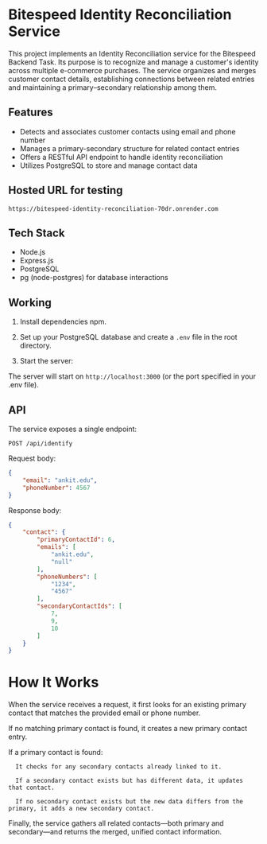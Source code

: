 # Bitespeed Identity Reconciliation Service

This project implements an Identity Reconciliation service for the Bitespeed Backend Task. Its purpose is to recognize and manage a customer's identity across multiple e-commerce purchases. The service organizes and merges customer contact details, establishing connections between related entries and maintaining a primary–secondary relationship among them.

## Features

- Detects and associates customer contacts using email and phone number
- Manages a primary-secondary structure for related contact entries
- Offers a RESTful API endpoint to handle identity reconciliation
- Utilizes PostgreSQL to store and manage contact data

## Hosted URL for testing

```
https://bitespeed-identity-reconciliation-70dr.onrender.com
```

## Tech Stack

- Node.js
- Express.js
- PostgreSQL
- pg (node-postgres) for database interactions

## Working

1. Install dependencies npm.

2. Set up your PostgreSQL database and create a `.env` file in the root directory.

3. Start the server:

The server will start on `http://localhost:3000` (or the port specified in your .env file).

## API

The service exposes a single endpoint:

```
POST /api/identify
```

Request body:

```json
{
	"email": "ankit.edu",
	"phoneNumber": 4567
}

```

Response body:

```json
{
    "contact": {
        "primaryContactId": 6,
        "emails": [
            "ankit.edu",
            "null"
        ],
        "phoneNumbers": [
            "1234",
            "4567"
        ],
        "secondaryContactIds": [
            7,
            9,
            10
        ]
    }
}
```

# How It Works

When the service receives a request, it first looks for an existing primary contact that matches the provided email or phone number.

If no matching primary contact is found, it creates a new primary contact entry.

If a primary contact is found:

      It checks for any secondary contacts already linked to it.

      If a secondary contact exists but has different data, it updates that contact.

      If no secondary contact exists but the new data differs from the primary, it adds a new secondary contact.

Finally, the service gathers all related contacts—both primary and secondary—and returns the merged, unified contact information.
